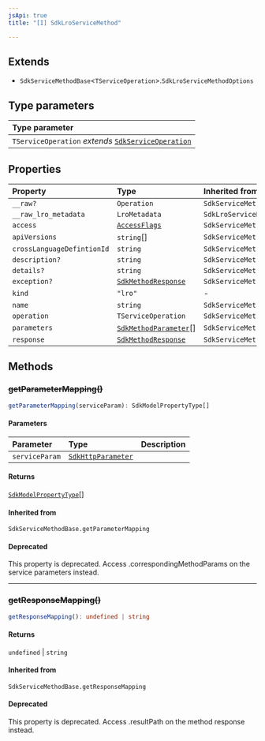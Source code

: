 ```yaml
---
jsApi: true
title: "[I] SdkLroServiceMethod"

---
```

## Extends

- `SdkServiceMethodBase`<`TServiceOperation`\>.`SdkLroServiceMethodOptions`

## Type parameters

| Type parameter |
| :------ |
| `TServiceOperation` *extends* [`SdkServiceOperation`](../type-aliases/SdkServiceOperation.md) |

## Properties

| Property | Type | Inherited from |
| :------ | :------ | :------ |
| `__raw?` | `Operation` | `SdkServiceMethodBase.__raw` |
| `__raw_lro_metadata` | `LroMetadata` | `SdkLroServiceMethodOptions.__raw_lro_metadata` |
| `access` | [`AccessFlags`](../type-aliases/AccessFlags.md) | `SdkServiceMethodBase.access` |
| `apiVersions` | `string`[] | `SdkServiceMethodBase.apiVersions` |
| `crossLanguageDefintionId` | `string` | `SdkServiceMethodBase.crossLanguageDefintionId` |
| `description?` | `string` | `SdkServiceMethodBase.description` |
| `details?` | `string` | `SdkServiceMethodBase.details` |
| `exception?` | [`SdkMethodResponse`](SdkMethodResponse.md) | `SdkServiceMethodBase.exception` |
| `kind` | `"lro"` | - |
| `name` | `string` | `SdkServiceMethodBase.name` |
| `operation` | `TServiceOperation` | `SdkServiceMethodBase.operation` |
| `parameters` | [`SdkMethodParameter`](SdkMethodParameter.md)[] | `SdkServiceMethodBase.parameters` |
| `response` | [`SdkMethodResponse`](SdkMethodResponse.md) | `SdkServiceMethodBase.response` |

## Methods

### ~~getParameterMapping()~~

```ts
getParameterMapping(serviceParam): SdkModelPropertyType[]
```

#### Parameters

| Parameter | Type | Description |
| :------ | :------ | :------ |
| `serviceParam` | [`SdkHttpParameter`](../type-aliases/SdkHttpParameter.md) |  |

#### Returns

[`SdkModelPropertyType`](../type-aliases/SdkModelPropertyType.md)[]

#### Inherited from

`SdkServiceMethodBase.getParameterMapping`

#### Deprecated

This property is deprecated. Access .correspondingMethodParams on the service parameters instead.

***

### ~~getResponseMapping()~~

```ts
getResponseMapping(): undefined | string
```

#### Returns

`undefined` \| `string`

#### Inherited from

`SdkServiceMethodBase.getResponseMapping`

#### Deprecated

This property is deprecated. Access .resultPath on the method response instead.
